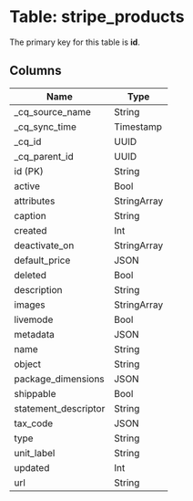 # Table: stripe_products

The primary key for this table is **id**.

## Columns

| Name          | Type          |
| ------------- | ------------- |
|_cq_source_name|String|
|_cq_sync_time|Timestamp|
|_cq_id|UUID|
|_cq_parent_id|UUID|
|id (PK)|String|
|active|Bool|
|attributes|StringArray|
|caption|String|
|created|Int|
|deactivate_on|StringArray|
|default_price|JSON|
|deleted|Bool|
|description|String|
|images|StringArray|
|livemode|Bool|
|metadata|JSON|
|name|String|
|object|String|
|package_dimensions|JSON|
|shippable|Bool|
|statement_descriptor|String|
|tax_code|JSON|
|type|String|
|unit_label|String|
|updated|Int|
|url|String|